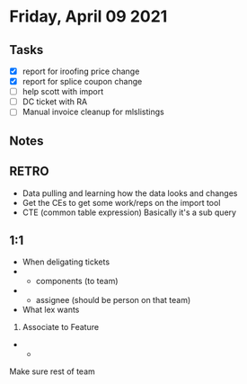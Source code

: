 # Friday, April 09 2021

## Tasks
- [x] report for iroofing price change
- [x] report for splice coupon change
- [ ] help scott with import
- [ ] DC ticket with RA
- [ ] Manual invoice cleanup for mlslistings
## Notes
## RETRO
* Data pulling and learning how the data looks and changes
* Get the CEs to get some work/reps on the import tool
* CTE (common table expression) Basically it's a sub query

## 1:1
* When deligating tickets
* * components (to team)
* * assignee (should be person on that team)
* What lex wants
1. Associate to Feature
* *
Make sure rest of team